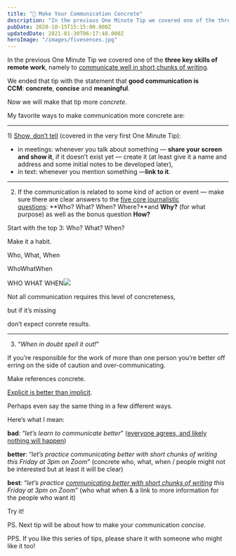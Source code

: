 ```yaml
---
title: "👀 Make Your Communication Concrete"
description: "In the previous One Minute Tip we covered one of the three key skills of remote work, namely to communicate well in short chunks of writing. We ended that tip with the statement that good communica..."
pubDate: 2020-10-15T15:15:00.000Z
updatedDate: 2021-01-30T06:17:48.000Z
heroImage: "/images/fivesenses.jpg"
---
```

In the previous One Minute Tip we covered one of
the **three key skills of remote work**,
namely to [communicate well in short chunks of writing](https://remoteleader.substack.com/p/communicate-well-in-short-chunks?ref=localhost).

We ended that tip with the statement that **good communication is CCM**: **concrete**, **concise** and **meaningful**.

Now we will make that tip more *concrete*.

My favorite ways to make communication more concrete are:

---

1) [Show, don’t tell](https://remoteleader.substack.com/p/show-it?ref=localhost) (covered in the very first One Minute Tip):

* in meetings: whenever you talk about something — **share your screen and show it**, if it doesn’t exist yet — create it (at least give it a
  name and address and some initial notes to be developed
  later),
* in text: whenever you mention something —**link to it**.

---

2) If the communication is related to some kind of action or
event — make sure there are clear answers to the [five core journalistic questions](https://en.wikipedia.org/wiki/Five_Ws?ref=localhost): **Who? What? When? Where?**and **Why?** (for what purpose) as well
as the bonus question **How?**

Start with the top 3: Who? What? When?

Make it a habit.

Who, What, When

WhoWhatWhen

WHO WHAT WHEN![](https://i2.wp.com/cdn.substack.com/image/fetch/w_1456,c_limit,f_auto,q_auto:good,fl_progressive:steep/https%3A%2F%2Fbucketeer-e05bbc84-baa3-437e-9518-adb32be77984.s3.amazonaws.com%2Fpublic%2Fimages%2Fb99a2a03-7867-4cb3-af5e-8279a00f3a45_1080x1080.png?w=900&ssl=1)

Not all communication requires this level of concreteness,

but if it’s missing

don’t expect conrete results.

---

3) “*When in doubt spell it out!*”

If you’re responsible for the work of more than one person
you’re better off erring on the side of caution and
over-communicating.

Make references concrete.

[Explicit is better than implicit](https://www.python.org/dev/peps/pep-0020/?ref=localhost).

Perhaps even say the same thing in a few different ways.

Here’s what I mean:

**bad**: “*let’s learn to communicate better*” ([everyone agrees, and likely nothing will happen](https://www.youtube.com/watch?v=Wfq2YpcubSs&ref=localhost))

**better**: “*let’s practice communicating better with short chunks of
writing this Friday at 3pm on Zoom*” (concrete who, what, when / people might not be interested
but at least it will be clear)

**best**: “*let’s practice [communicating better with short chunks of writing](https://remoteleader.substack.com/p/communicate-well-in-short-chunks?ref=localhost) this Friday at 3pm on Zoom*” (who what when & a link to more information for the
people who want it)

Try it!

PS. Next tip will be about how to make your
communication *concise*.

PPS. If you like this series of tips, please share it with
someone who might like it too!
